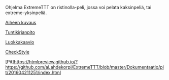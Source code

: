 Ohjelma ExtremeTTT on ristinolla-peli, jossa voi pelata kaksinpeliä, tai extreme-yksinpeliä.

[Aiheen kuvaus](Dokumentaatio/aihemaarittely.md)

[Tuntikirjanpito](Dokumentaatio/tuntikirjanpito.md)

[Luokkakaavio](Dokumentaatio/Luokkakaavio.png)

[CheckStyle](https://htmlpreview.github.io/?https://github.com/aLahdekorpi/ExtremeTTT/blob/master/Dokumentaatio/checkstyle.html)

[Pit]https://htmlpreview.github.io/?https://github.com/aLahdekorpi/ExtremeTTT/blob/master/Dokumentaatio/pit/201604211251/index.html

